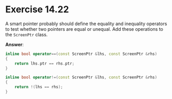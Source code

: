 # Exercise 14.22

A smart pointer probably should define the equality and inequality operators to test whether two pointers are equal or unequal. Add these operations to the `ScreenPtr` class.

**Answer**:

```cpp
inline bool operator==(const ScreenPtr &lhs, const ScreenPtr &rhs)
{
    return lhs.ptr == rhs.ptr;
}

inline bool operator!=(const ScreenPtr &lhs, const ScreenPtr &rhs)
{
    return !(lhs == rhs);
}
```